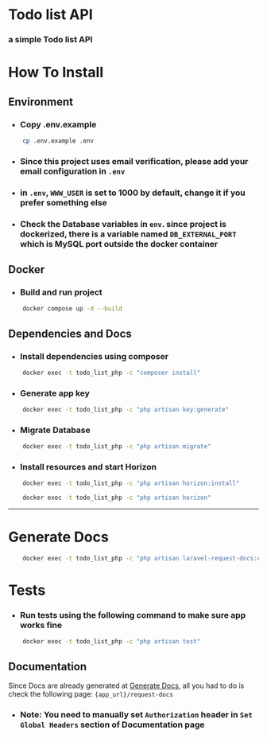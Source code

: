 # Todo list API
### a simple Todo list API

# How To Install

## Environment
* ### Copy .env.example

```bash
    cp .env.example .env
```

* ### Since this project uses email verification, please add your email configuration in `.env`
* ### in `.env`, `WWW_USER` is set to 1000 by default, change it if you prefer something else 
* ### Check the Database variables in `env`. since project is dockerized, there is a variable named `DB_EXTERNAL_PORT` which is MySQL port outside the docker container

## Docker
* ### Build and run project
```bash
    docker compose up -d --build
```

## Dependencies and Docs
* ### Install dependencies using composer
```bash
    docker exec -t todo_list_php -c "composer install" 
``` 
* ### Generate app key
```bash
    docker exec -t todo_list_php -c "php artisan key:generate"
```
* ### Migrate Database
```bash
    docker exec -t todo_list_php -c "php artisan migrate"
```
* ### Install resources and start Horizon
```bash
    docker exec -t todo_list_php -c "php artisan horizon:install"
```
```bash
    docker exec -t todo_list_php -c "php artisan horizon"
```

---

# Generate Docs
```bash
    docker exec -t todo_list_php -c "php artisan laravel-request-docs:export"
```

# Tests
* ### Run tests using the following command to make sure app works fine
```bash
    docker exec -t todo_list_php -c "php artisan test"
```

## Documentation
Since Docs are already generated at [Generate Docs](#generate-docs), all you had to do is check the following page: `{app_url}/request-docs`
* ### Note: You need to manually set `Authorization` header in `Set Global Headers` section of Documentation page
